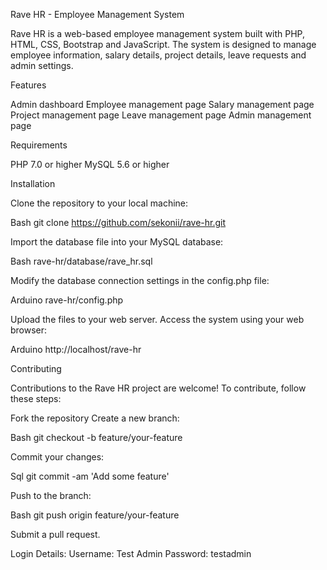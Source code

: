 Rave HR - Employee Management System

Rave HR is a web-based employee management system built with PHP, HTML, CSS, Bootstrap and JavaScript. The system is designed to manage employee information, salary details, project details, leave requests and admin settings.

Features

Admin dashboard
Employee management page
Salary management page
Project management page
Leave management page
Admin management page

Requirements

PHP 7.0 or higher
MySQL 5.6 or higher

Installation

Clone the repository to your local machine:

Bash
git clone https://github.com/sekonii/rave-hr.git 

Import the database file into your MySQL database:

Bash
rave-hr/database/rave_hr.sql 

Modify the database connection settings in the config.php file:

Arduino
rave-hr/config.php 

Upload the files to your web server.
Access the system using your web browser:

Arduino
http://localhost/rave-hr 

Contributing

Contributions to the Rave HR project are welcome! To contribute, follow these steps:

Fork the repository
Create a new branch:

Bash
git checkout -b feature/your-feature 

Commit your changes:

Sql
git commit -am 'Add some feature' 

Push to the branch:

Bash
git push origin feature/your-feature 

Submit a pull request.

Login Details:
Username: Test Admin
Password: testadmin
